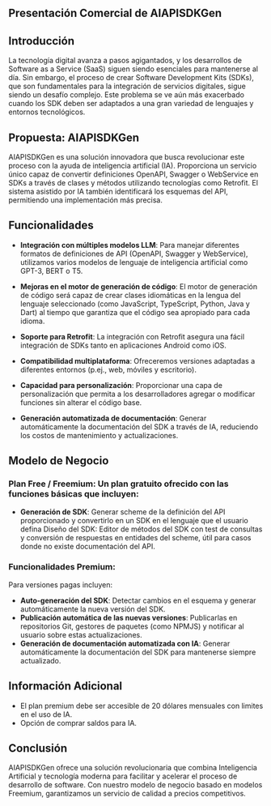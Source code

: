 Presentación Comercial de AIAPISDKGen
---
## Introducción

La tecnología digital avanza a pasos agigantados, y los desarrollos de Software as a Service (SaaS) siguen siendo esenciales para mantenerse al día. Sin embargo, el proceso de crear Software Development Kits (SDKs), que son fundamentales para la integración de servicios digitales, sigue siendo un desafío complejo. Este problema se ve aún más exacerbado cuando los SDK deben ser adaptados a una gran variedad de lenguajes y entornos tecnológicos.

## Propuesta: AIAPISDKGen

AIAPISDKGen es una solución innovadora que busca revolucionar este proceso con la ayuda de inteligencia artificial (IA). Proporciona un servicio único capaz de convertir definiciones OpenAPI, Swagger o WebService en SDKs a través de clases y métodos utilizando tecnologías como Retrofit. El sistema asistido por IA también identificará los esquemas del API, permitiendo una implementación más precisa.

## Funcionalidades

- **Integración con múltiples modelos LLM**: Para manejar diferentes formatos de definiciones de API (OpenAPI, Swagger y WebService), utilizamos varios modelos de lenguaje de inteligencia artificial como GPT-3, BERT o T5.

- **Mejoras en el motor de generación de código**: El motor de generación de código será capaz de crear clases idiomáticas en la lengua del lenguaje seleccionado (como JavaScript, TypeScript, Python, Java y Dart) al tiempo que garantiza que el código sea apropiado para cada idioma.

- **Soporte para Retrofit**: La integración con Retrofit asegura una fácil integración de SDKs tanto en aplicaciones Android como iOS.

- **Compatibilidad multiplataforma**: Ofreceremos versiones adaptadas a diferentes entornos (p.ej., web, móviles y escritorio).

- **Capacidad para personalización**: Proporcionar una capa de personalización que permita a los desarrolladores agregar o modificar funciones sin alterar el código base.

- **Generación automatizada de documentación**: Generar automáticamente la documentación del SDK a través de IA, reduciendo los costos de mantenimiento y actualizaciones.

## Modelo de Negocio

### Plan Free / Freemium: Un plan gratuito ofrecido con las funciones básicas que incluyen:
- **Generación de SDK**: Generar scheme de la definición del API proporcionado y convertirlo en un SDK en el lenguaje que el usuario defina
Diseño del SDK: Editor de métodos del SDK con test de consultas y conversión de respuestas en entidades del scheme, útil para casos donde no existe documentación del API.

### Funcionalidades Premium: 
Para versiones pagas incluyen:
- **Auto-generación del SDK**: Detectar cambios en el esquema y generar automáticamente la nueva versión del SDK.
- **Publicación automática de las nuevas versiones**: Publicarlas en repositorios Git, gestores de paquetes (como NPMJS) y notificar al usuario sobre estas actualizaciones.
- **Generación de documentación automatizada con IA**: Generar automáticamente la documentación del SDK para mantenerse siempre actualizado.

## Información Adicional
- El plan premium debe ser accesible de 20 dólares mensuales con limites en el uso de IA.
- Opción de comprar saldos para IA.

## Conclusión
AIAPISDKGen ofrece una solución revolucionaria que combina Inteligencia Artificial y tecnología moderna para facilitar y acelerar el proceso de desarrollo de software. Con nuestro modelo de negocio basado en modelos Freemium, garantizamos un servicio de calidad a precios competitivos.